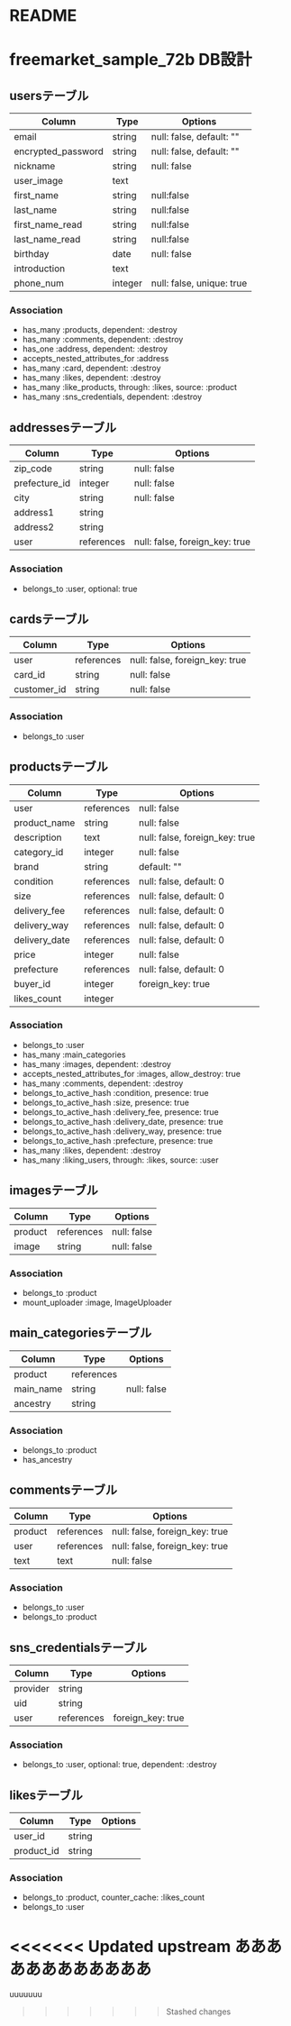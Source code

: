 # README

# freemarket_sample_72b DB設計

## usersテーブル 
|Column|Type|Options|
|------|----|-------|
|email             |string |null: false, default: ""|
|encrypted_password|string |null: false, default: ""|
|nickname          |string |null: false|
|user_image        |text   ||
|first_name        |string |null:false|
|last_name         |string |null:false|
|first_name_read   |string |null:false|
|last_name_read    |string |null:false|
|birthday          |date   |null: false|
|introduction      |text   ||
|phone_num         |integer|null: false, unique: true|
### Association
- has_many :products, dependent: :destroy
- has_many :comments, dependent: :destroy
- has_one :address, dependent: :destroy
- accepts_nested_attributes_for :address
- has_many :card, dependent: :destroy
- has_many :likes, dependent: :destroy
- has_many :like_products, through: :likes, source: :product
- has_many :sns_credentials, dependent: :destroy

## addressesテーブル
|Column|Type|Options|
|------|----|-------|
|zip_code     |string    |null: false|
|prefecture_id|integer   |null: false|
|city         |string    |null: false|
|address1     |string    ||
|address2     |string    ||
|user         |references|null: false, foreign_key: true|
### Association
- belongs_to :user, optional: true

## cardsテーブル
|Column|Type|Options|
|------|----|-------|
|user       |references|null: false, foreign_key: true|
|card_id    |string    |null: false|
|customer_id|string    |null: false|
### Association
- belongs_to :user

## productsテーブル
|Column|Type|Options|
|------|----|-------|
|user         |references|null: false|
|product_name |string    |null: false|
|description  |text      |null: false, foreign_key: true|
|category_id  |integer   |null: false|
|brand        |string    |default: ""|
|condition    |references|null: false, default: 0|
|size         |references|null: false, default: 0|
|delivery_fee |references|null: false, default: 0|
|delivery_way |references|null: false, default: 0|
|delivery_date|references|null: false, default: 0|
|price        |integer   |null: false|
|prefecture   |references|null: false, default: 0|
|buyer_id     |integer   |foreign_key: true|
|likes_count  |integer   ||
### Association
- belongs_to :user
- has_many :main_categories
- has_many :images, dependent: :destroy
- accepts_nested_attributes_for   :images, allow_destroy: true
- has_many :comments, dependent: :destroy
- belongs_to_active_hash :condition, presence: true
- belongs_to_active_hash :size, presence: true
- belongs_to_active_hash :delivery_fee, presence: true
- belongs_to_active_hash :delivery_date, presence: true
- belongs_to_active_hash :delivery_way, presence: true
- belongs_to_active_hash :prefecture, presence: true
- has_many :likes, dependent: :destroy
- has_many :liking_users, through: :likes, source: :user

## imagesテーブル
|Column|Type|Options|
|------|----|-------|
|product|references|null: false|
|image  |string    |null: false|
### Association
- belongs_to :product
- mount_uploader :image, ImageUploader

## main_categoriesテーブル
|Column|Type|Options|
|------|----|-------|
|product  |references||
|main_name|string    |null: false|
|ancestry |string    ||
### Association
- belongs_to :product
- has_ancestry

## commentsテーブル
|Column|Type|Options|
|------|----|-------|
|product|references|null: false, foreign_key: true|
|user   |references|null: false, foreign_key: true|
|text   |text      |null: false|
### Association
- belongs_to :user
- belongs_to :product

## sns_credentialsテーブル
|Column|Type|Options|
|------|----|-------|
|provider|string    ||
|uid     |string    ||
|user    |references|foreign_key: true|
### Association
- belongs_to :user, optional: true, dependent: :destroy

## likesテーブル
|Column|Type|Options|
|------|----|-------|
|user_id   |string    ||
|product_id|string    ||
### Association
- belongs_to :product, counter_cache: :likes_count
- belongs_to :user




<<<<<<< Updated upstream
ああああああああああああ
=======
uuuuuuu
>>>>>>> Stashed changes
